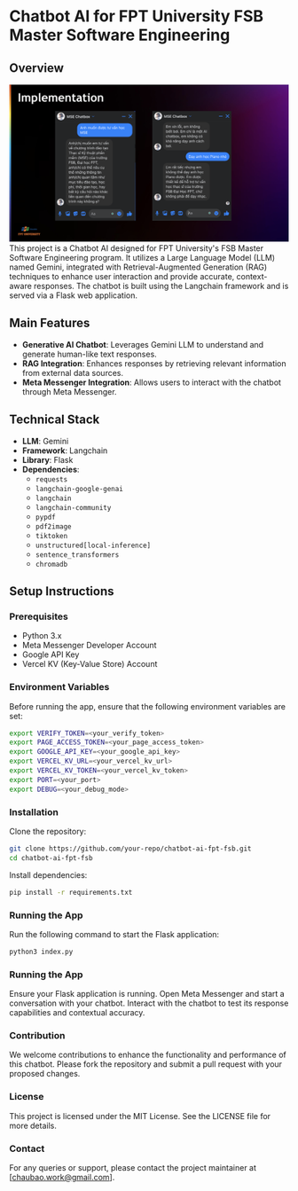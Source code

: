 # Chatbot AI for FPT University FSB Master Software Engineering

## Overview

![image](screenshot.png)
This project is a Chatbot AI designed for FPT University's FSB Master Software Engineering program. It utilizes a Large Language Model (LLM) named Gemini, integrated with Retrieval-Augmented Generation (RAG) techniques to enhance user interaction and provide accurate, context-aware responses. The chatbot is built using the Langchain framework and is served via a Flask web application.

## Main Features

- **Generative AI Chatbot**: Leverages Gemini LLM to understand and generate human-like text responses.
- **RAG Integration**: Enhances responses by retrieving relevant information from external data sources.
- **Meta Messenger Integration**: Allows users to interact with the chatbot through Meta Messenger.

## Technical Stack

- **LLM**: Gemini
- **Framework**: Langchain
- **Library**: Flask
- **Dependencies**:
  - `requests`
  - `langchain-google-genai`
  - `langchain`
  - `langchain-community`
  - `pypdf`
  - `pdf2image`
  - `tiktoken`
  - `unstructured[local-inference]`
  - `sentence_transformers`
  - `chromadb`

## Setup Instructions

### Prerequisites

- Python 3.x
- Meta Messenger Developer Account
- Google API Key
- Vercel KV (Key-Value Store) Account

### Environment Variables

Before running the app, ensure that the following environment variables are set:

```sh
export VERIFY_TOKEN=<your_verify_token>
export PAGE_ACCESS_TOKEN=<your_page_access_token>
export GOOGLE_API_KEY=<your_google_api_key>
export VERCEL_KV_URL=<your_vercel_kv_url>
export VERCEL_KV_TOKEN=<your_vercel_kv_token>
export PORT=<your_port>
export DEBUG=<your_debug_mode>
```

### Installation

Clone the repository:

```sh
git clone https://github.com/your-repo/chatbot-ai-fpt-fsb.git
cd chatbot-ai-fpt-fsb
```

Install dependencies:

```sh
pip install -r requirements.txt
```

### Running the App

Run the following command to start the Flask application:

```sh
python3 index.py
```

### Running the App

Ensure your Flask application is running.
Open Meta Messenger and start a conversation with your chatbot.
Interact with the chatbot to test its response capabilities and contextual accuracy.

### Contribution

We welcome contributions to enhance the functionality and performance of this chatbot. Please fork the repository and submit a pull request with your proposed changes.

### License

This project is licensed under the MIT License. See the LICENSE file for more details.

### Contact

For any queries or support, please contact the project maintainer at [chaubao.work@gmail.com].
